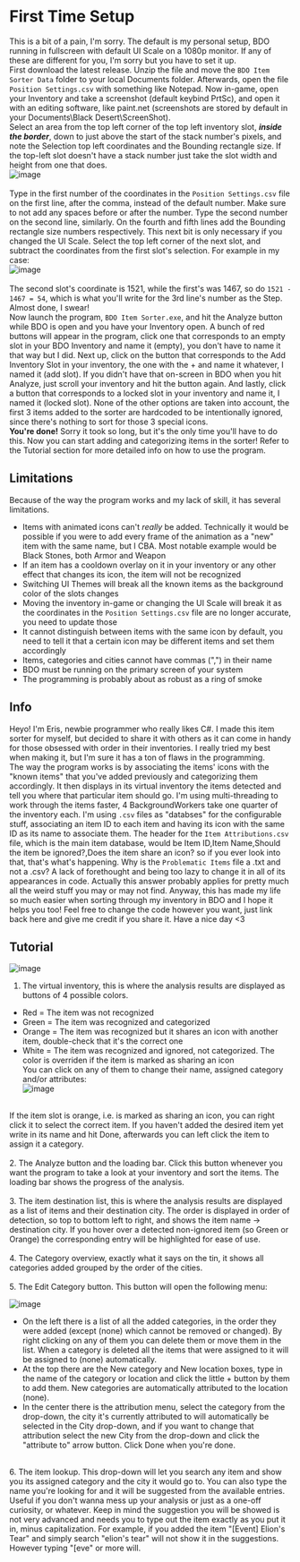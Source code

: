# **First Time Setup**
This is a bit of a pain, I'm sorry. The default is my personal setup, BDO running in fullscreen with default UI Scale on a 1080p monitor. If any of these are different for you, I'm sorry but you have to set it up.<br />
First download the latest release. Unzip the file and move the `BDO Item Sorter Data` folder to your local Documents folder. Afterwards, open the file `Position Settings.csv` with something like Notepad. Now in-game, open your Inventory and take a screenshot (default keybind PrtSc), and open it with an editing software, like paint.net (screenshots are stored by default in your Documents\Black Desert\ScreenShot).<br />
Select an area from the top left corner of the top left inventory slot, ***inside the border***, down to just above the start of the stack number's pixels, and note the Selection top left coordinates and the Bounding rectangle size. If the top-left slot doesn't have a stack number just take the slot width and height from one that does.<br />
![image](https://github.com/ErisLoona/BDO-Item-Sorter/assets/142046400/5e77b546-5562-45ec-8ac6-2e1d81b8362e)<br />
<br />
Type in the first number of the coordinates in the `Position Settings.csv` file on the first line, after the comma, instead of the default number. Make sure to not add any spaces before or after the number. Type the second number on the second line, similarly. On the fourth and fifth lines add the Bounding rectangle size numbers respectively. This next bit is only necessary if you changed the UI Scale. Select the top left corner of the next slot, and subtract the coordinates from the first slot's selection. For example in my case:<br />
![image](https://github.com/ErisLoona/BDO-Item-Sorter/assets/142046400/ba9bdc42-38f5-4456-ac81-f2b50473b776)<br />
<br />
The second slot's coordinate is 1521, while the first's was 1467, so do `1521 - 1467 = 54`, which is what you'll write for the 3rd line's number as the Step.<br/>
Almost done, I swear!<br />
Now launch the program, `BDO Item Sorter.exe`, and hit the Analyze button while BDO is open and you have your Inventory open. A bunch of red buttons will appear in the program, click one that corresponds to an empty slot in your BDO Inventory and name it (empty), you don't have to name it that way but I did. Next up, click on the button that corresponds to the Add Inventory Slot in your inventory, the one with the + and name it whatever, I named it (add slot). If you didn't have that on-screen in BDO when you hit Analyze, just scroll your inventory and hit the button again. And lastly, click a button that corresponds to a locked slot in your inventory and name it, I named it (locked slot). None of the other options are taken into account, the first 3 items added to the sorter are hardcoded to be intentionally ignored, since there's nothing to sort for those 3 special icons.<br />
**You're done!** Sorry it took so long, but it's the only time you'll have to do this. Now you can start adding and categorizing items in the sorter! Refer to the Tutorial section for more detailed info on how to use the program.<br />
## **Limitations**
Because of the way the program works and my lack of skill, it has several limitations.
- Items with animated icons can't *really* be added. Technically it would be possible if you were to add every frame of the animation as a "new" item with the same name, but I CBA. Most notable example would be Black Stones, both Armor and Weapon
- If an item has a cooldown overlay on it in your inventory or any other effect that changes its icon, the item will not be recognized
- Switching UI Themes will break all the known items as the background color of the slots changes
- Moving the inventory in-game or changing the UI Scale will break it as the coordinates in the `Position Settings.csv` file are no longer accurate, you need to update those
- It cannot distinguish between items with the same icon by default, you need to tell it that a certain icon may be different items and set them accordingly
- Items, categories and cities cannot have commas (",") in their name
- BDO must be running on the primary screen of your system
- The programming is probably about as robust as a ring of smoke
## **Info**
Heyo! I'm Eris, newbie programmer who really likes C#. I made this item sorter for myself, but decided to share it with others as it can come in handy for those obsessed with order in their inventories. I really tried my best when making it, but I'm sure it has a ton of flaws in the programming.<br />
The way the program works is by associating the items' icons with the "known items" that you've added previously and categorizing them accordingly. It then displays in its virtual inventory the items detected and tell you where that particular item should go. I'm using multi-threading to work through the items faster, 4 BackgroundWorkers take one quarter of the inventory each. I'm using `.csv` files as "databses" for the configurable stuff, associating an item ID to each item and having its icon with the same ID as its name to associate them. The header for the `Item Attributions.csv` file, which is the main item database, would be Item ID,Item Name,Should the item be ignored?,Does the item share an icon? so if you ever look into that, that's what's happening. Why is the `Problematic Items` file a .txt and not a .csv? A lack of forethought and being too lazy to change it in all of its appearances in code. Actually this answer probably applies for pretty much all the weird stuff you may or may not find. Anyway, this has made my life so much easier when sorting through my inventory in BDO and I hope it helps you too! Feel free to change the code however you want, just link back here and give me credit if you share it. Have a nice day <3<br />
## **Tutorial**<br />
![image](https://github.com/ErisLoona/BDO-Item-Sorter/assets/142046400/fc55228c-6726-4b4d-888a-85e612f11050)<br />
1. The virtual inventory, this is where the analysis results are displayed as buttons of 4 possible colors.
- Red = The item was not recognized
- Green = The item was recognized and categorized
- Orange = The item was recognized but it shares an icon with another item, double-check that it's the correct one
- White = The item was recognized and ignored, not categorized. The color is overriden if the item is marked as sharing an icon<br />
You can click on any of them to change their name, assigned category and/or attributes:<br />
![image](https://github.com/ErisLoona/BDO-Item-Sorter/assets/142046400/e0dd78a8-843a-47ce-9609-92ecb5604091)<br />
<br />
If the item slot is orange, i.e. is marked as sharing an icon, you can right click it to select the correct item. If you haven't added the desired item yet write in its name and hit Done, afterwards you can left click the item to assign it a category.<br />
<br />
2. The Analyze button and the loading bar. Click this button whenever you want the program to take a look at your inventory and sort the items. The loading bar shows the progress of the analysis.<br />
<br />
3. The item destination list, this is where the analysis results are displayed as a list of items and their destination city. The order is displayed in order of detection, so top to bottom left to right, and shows the item name -> destination city. If you hover over a detected non-ignored item (so Green or Orange) the corresponding entry will be highlighted for ease of use.<br />
<br />
4. The Category overview, exactly what it says on the tin, it shows all categories added grouped by the order of the cities.<br />
<br />
5. The Edit Category button. This button will open the following menu:
  
![image](https://github.com/ErisLoona/BDO-Item-Sorter/assets/142046400/d23250fc-faf5-4a65-adc1-6a6200bb8df4)<br />
- On the left there is a list of all the added categories, in the order they were added (except (none) which cannot be removed or changed). By right clicking on any of them you can delete them or move them in the list. When a category is deleted all the items that were assigned to it will be assigned to (none) automatically.
- At the top there are the New category and New location boxes, type in the name of the category or location and click the little + button by them to add them. New categories are automatically attributed to the location (none).
- In the center there is the attribution menu, select the category from the drop-down, the city it's currently attributed to will automatically be selected in the City drop-down, and if you want to change that attribution select the new City from the drop-down and click the "attribute to" arrow button. Click Done when you're done.<br />
<br />
6. The item lookup. This drop-down will let you search any item and show you its assigned category and the city it would go to. You can also type the name you're looking for and it will be suggested from the available entries. Useful if you don't wanna mess up your analysis or just as a one-off curiosity, or whatever. Keep in mind the suggestion you will be showed is not very advanced and needs you to type out the item exactly as you put it in, minus capitalization. For example, if you added the item "[Event] Elion's Tear" and simply search "elion's tear" will not show it in the suggestions. However typing "[eve" or more will.
